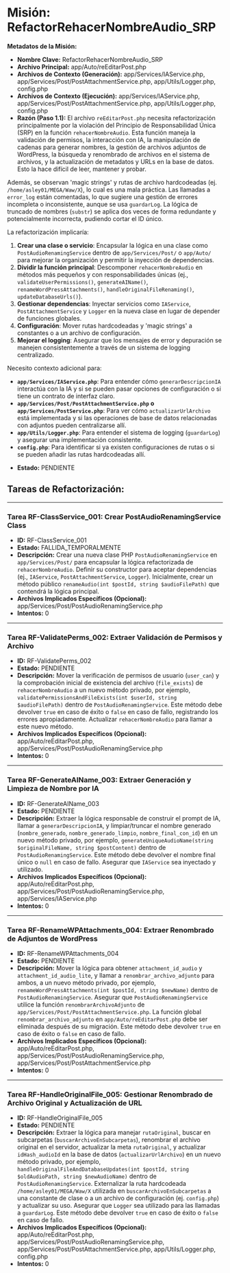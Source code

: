 # Misión: RefactorRehacerNombreAudio_SRP

**Metadatos de la Misión:**
- **Nombre Clave:** RefactorRehacerNombreAudio_SRP
- **Archivo Principal:** app/Auto/reEditarPost.php
- **Archivos de Contexto (Generación):** app/Services/IAService.php, app/Services/Post/PostAttachmentService.php, app/Utils/Logger.php, config.php
- **Archivos de Contexto (Ejecución):** app/Services/IAService.php, app/Services/Post/PostAttachmentService.php, app/Utils/Logger.php, config.php
- **Razón (Paso 1.1):** El archivo `reEditarPost.php` necesita refactorización principalmente por la violación del Principio de Responsabilidad Única (SRP) en la función `rehacerNombreAudio`. Esta función maneja la validación de permisos, la interacción con IA, la manipulación de cadenas para generar nombres, la gestión de archivos adjuntos de WordPress, la búsqueda y renombrado de archivos en el sistema de archivos, y la actualización de metadatos y URLs en la base de datos. Esto la hace difícil de leer, mantener y probar.

Además, se observan 'magic strings' y rutas de archivo hardcodeadas (ej. `/home/asley01/MEGA/Waw/X`), lo cual es una mala práctica. Las llamadas a `error_log` están comentadas, lo que sugiere una gestión de errores incompleta o inconsistente, aunque se usa `guardarLog`. La lógica de truncado de nombres (`substr`) se aplica dos veces de forma redundante y potencialmente incorrecta, pudiendo cortar el ID único.

La refactorización implicaría:
1.  **Crear una clase o servicio**: Encapsular la lógica en una clase como `PostAudioRenamingService` dentro de `app/Services/Post/` o `app/Auto/` para mejorar la organización y permitir la inyección de dependencias.
2.  **Dividir la función principal**: Descomponer `rehacerNombreAudio` en métodos más pequeños y con responsabilidades únicas (ej., `validateUserPermissions()`, `generateAIName()`, `renameWordPressAttachments()`, `handleOriginalFileRenaming()`, `updateDatabaseUrls()`).
3.  **Gestionar dependencias**: Inyectar servicios como `IAService`, `PostAttachmentService` y `Logger` en la nueva clase en lugar de depender de funciones globales.
4.  **Configuración**: Mover rutas hardcodeadas y 'magic strings' a constantes o a un archivo de configuración.
5.  **Mejorar el logging**: Asegurar que los mensajes de error y depuración se manejen consistentemente a través de un sistema de logging centralizado.

Necesito contexto adicional para:
*   **`app/Services/IAService.php`**: Para entender cómo `generarDescripcionIA` interactúa con la IA y si se pueden pasar opciones de configuración o si tiene un contrato de interfaz claro.
*   **`app/Services/Post/PostAttachmentService.php` o `app/Services/PostService.php`**: Para ver cómo `actualizarUrlArchivo` está implementada y si las operaciones de base de datos relacionadas con adjuntos pueden centralizarse allí.
*   **`app/Utils/Logger.php`**: Para entender el sistema de logging (`guardarLog`) y asegurar una implementación consistente.
*   **`config.php`**: Para identificar si ya existen configuraciones de rutas o si se pueden añadir las rutas hardcodeadas allí.
- **Estado:** PENDIENTE

## Tareas de Refactorización:
---
### Tarea RF-ClassService_001: Crear PostAudioRenamingService Class
- **ID:** RF-ClassService_001
- **Estado:** FALLIDA_TEMPORALMENTE
- **Descripción:** Crear una nueva clase PHP `PostAudioRenamingService` en `app/Services/Post/` para encapsular la lógica refactorizada de `rehacerNombreAudio`. Definir su constructor para aceptar dependencias (ej., `IAService`, `PostAttachmentService`, `Logger`). Inicialmente, crear un método público `renameAudio(int $postId, string $audioFilePath)` que contendrá la lógica principal.
- **Archivos Implicados Específicos (Opcional):** app/Services/Post/PostAudioRenamingService.php
- **Intentos:** 0
---
### Tarea RF-ValidatePerms_002: Extraer Validación de Permisos y Archivo
- **ID:** RF-ValidatePerms_002
- **Estado:** PENDIENTE
- **Descripción:** Mover la verificación de permisos de usuario (`user_can`) y la comprobación inicial de existencia del archivo (`file_exists`) de `rehacerNombreAudio` a un nuevo método privado, por ejemplo, `validatePermissionsAndFileExists(int $userId, string $audioFilePath)` dentro de `PostAudioRenamingService`. Este método debe devolver `true` en caso de éxito o `false` en caso de fallo, registrando los errores apropiadamente. Actualizar `rehacerNombreAudio` para llamar a este nuevo método.
- **Archivos Implicados Específicos (Opcional):** app/Auto/reEditarPost.php, app/Services/Post/PostAudioRenamingService.php
- **Intentos:** 0
---
### Tarea RF-GenerateAIName_003: Extraer Generación y Limpieza de Nombre por IA
- **ID:** RF-GenerateAIName_003
- **Estado:** PENDIENTE
- **Descripción:** Extraer la lógica responsable de construir el prompt de IA, llamar a `generarDescripcionIA`, y limpiar/truncar el nombre generado (`nombre_generado`, `nombre_generado_limpio`, `nombre_final_con_id`) en un nuevo método privado, por ejemplo, `generateUniqueAudioName(string $originalFileName, string $postContent)` dentro de `PostAudioRenamingService`. Este método debe devolver el nombre final único o `null` en caso de fallo. Asegurar que `IAService` sea inyectado y utilizado.
- **Archivos Implicados Específicos (Opcional):** app/Auto/reEditarPost.php, app/Services/Post/PostAudioRenamingService.php, app/Services/IAService.php
- **Intentos:** 0
---
### Tarea RF-RenameWPAttachments_004: Extraer Renombrado de Adjuntos de WordPress
- **ID:** RF-RenameWPAttachments_004
- **Estado:** PENDIENTE
- **Descripción:** Mover la lógica para obtener `attachment_id_audio` y `attachment_id_audio_lite`, y llamar a `renombrar_archivo_adjunto` para ambos, a un nuevo método privado, por ejemplo, `renameWordPressAttachments(int $postId, string $newName)` dentro de `PostAudioRenamingService`. Asegurar que `PostAudioRenamingService` utilice la función `renombrarArchivoAdjunto` de `app/Services/Post/PostAttachmentService.php`. La función global `renombrar_archivo_adjunto` en `app/Auto/reEditarPost.php` debe ser eliminada después de su migración. Este método debe devolver `true` en caso de éxito o `false` en caso de fallo.
- **Archivos Implicados Específicos (Opcional):** app/Auto/reEditarPost.php, app/Services/Post/PostAudioRenamingService.php, app/Services/Post/PostAttachmentService.php
- **Intentos:** 0
---
### Tarea RF-HandleOriginalFile_005: Gestionar Renombrado de Archivo Original y Actualización de URL
- **ID:** RF-HandleOriginalFile_005
- **Estado:** PENDIENTE
- **Descripción:** Extraer la lógica para manejar `rutaOriginal`, buscar en subcarpetas (`buscarArchivoEnSubcarpetas`), renombrar el archivo original en el servidor, actualizar la meta `rutaOriginal`, y actualizar `idHash_audioId` en la base de datos (`actualizarUrlArchivo`) en un nuevo método privado, por ejemplo, `handleOriginalFileAndDatabaseUpdates(int $postId, string $oldAudioPath, string $newAudioName)` dentro de `PostAudioRenamingService`. Externalizar la ruta hardcodeada `/home/asley01/MEGA/Waw/X` utilizada en `buscarArchivoEnSubcarpetas` a una constante de clase o a un archivo de configuración (ej. `config.php`) y actualizar su uso. Asegurar que `Logger` sea utilizado para las llamadas a `guardarLog`. Este método debe devolver `true` en caso de éxito o `false` en caso de fallo.
- **Archivos Implicados Específicos (Opcional):** app/Auto/reEditarPost.php, app/Services/Post/PostAudioRenamingService.php, app/Services/Post/PostAttachmentService.php, app/Utils/Logger.php, config.php
- **Intentos:** 0